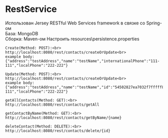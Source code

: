 RestService
===========
Использован Jersey RESTful Web Services framework в связке со Spring-ом<br>
База: MongoDB<br>
Сборка: Maven-ом
Настроить resources\persistence.properties

    Create(Method: POST):<br>
    http://localhost:8080/rest/contacts/createOrUpdate<br>
    example body: {"address":"testAddress","name":"testName","internationalPhone":"111-111","localPhone":"222-222"}

    Update(Method: POST):<br>
    http://localhost:8080/rest/contacts/createOrUpdate<br>
    example body: {"address":"testAddress","name":"testName","id":"54502827ea7032f7fffff8e4","internationalPhone":"111-111","localPhone":"222-222"}

    getAllContacts(Method: GET):<br>
    http://localhost:8080/rest/contacts/getAll

    getContactByName(Method: GET):<br>
    http://localhost:8080/rest/contacts/getByName/{name}

    deleteContact(Method: DELETE):<br>
    http://localhost:8080/rest/contacts/delete/{id}

